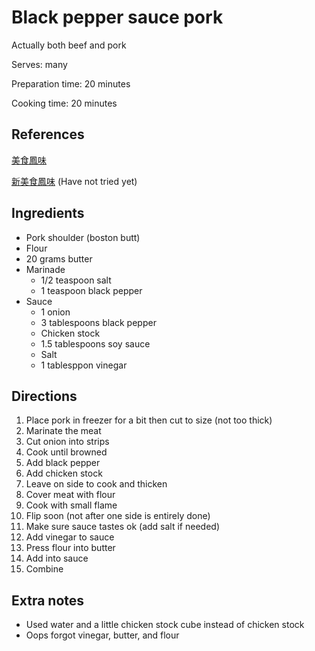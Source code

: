 # Black pepper sauce pork

Actually both beef and pork

Serves: many

Preparation time: 20 minutes

Cooking time: 20 minutes

## References

[美食鳳味](https://www.youtube.com/watch?v=WBg3_xjZDPE)

[新美食鳳味](https://www.youtube.com/watch?v=mD0rxUvVd1s) (Have not tried yet)

## Ingredients

- Pork shoulder (boston butt)
- Flour
- 20 grams butter
- Marinade
  - 1/2 teaspoon salt
  - 1 teaspoon black pepper
- Sauce
  - 1 onion
  - 3 tablespoons black pepper
  - Chicken stock
  - 1.5 tablespoons soy sauce
  - Salt
  - 1 tablesppon vinegar

## Directions

1. Place pork in freezer for a bit then cut to size (not too thick)
2. Marinate the meat
3. Cut onion into strips
4. Cook until browned
5. Add black pepper
6. Add chicken stock
7. Leave on side to cook and thicken
8. Cover meat with flour
9. Cook with small flame
10. Flip soon (not after one side is entirely done)
11. Make sure sauce tastes ok (add salt if needed)
12. Add vinegar to sauce
13. Press flour into butter
14. Add into sauce
15. Combine

## Extra notes

- Used water and a little chicken stock cube instead of chicken stock
- Oops forgot vinegar, butter, and flour
